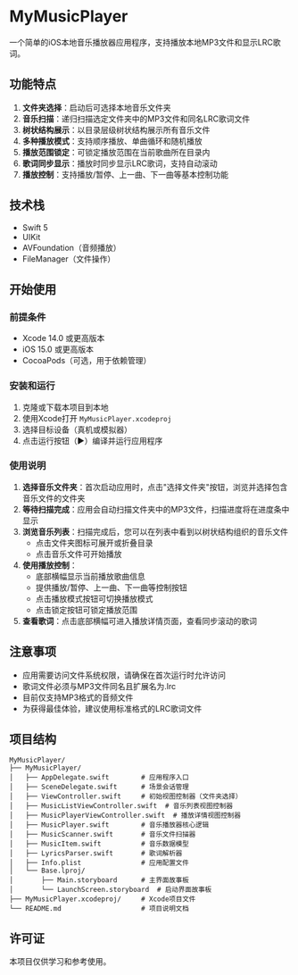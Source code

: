 # MyMusicPlayer

一个简单的iOS本地音乐播放器应用程序，支持播放本地MP3文件和显示LRC歌词。

## 功能特点

1. **文件夹选择**：启动后可选择本地音乐文件夹
2. **音乐扫描**：递归扫描选定文件夹中的MP3文件和同名LRC歌词文件
3. **树状结构展示**：以目录层级树状结构展示所有音乐文件
4. **多种播放模式**：支持顺序播放、单曲循环和随机播放
5. **播放范围锁定**：可锁定播放范围在当前歌曲所在目录内
6. **歌词同步显示**：播放时同步显示LRC歌词，支持自动滚动
7. **播放控制**：支持播放/暂停、上一曲、下一曲等基本控制功能

## 技术栈

- Swift 5
- UIKit
- AVFoundation（音频播放）
- FileManager（文件操作）

## 开始使用

### 前提条件

- Xcode 14.0 或更高版本
- iOS 15.0 或更高版本
- CocoaPods（可选，用于依赖管理）

### 安装和运行

1. 克隆或下载本项目到本地
2. 使用Xcode打开 `MyMusicPlayer.xcodeproj`
3. 选择目标设备（真机或模拟器）
4. 点击运行按钮（▶️）编译并运行应用程序

### 使用说明

1. **选择音乐文件夹**：首次启动应用时，点击"选择文件夹"按钮，浏览并选择包含音乐文件的文件夹
2. **等待扫描完成**：应用会自动扫描文件夹中的MP3文件，扫描进度将在进度条中显示
3. **浏览音乐列表**：扫描完成后，您可以在列表中看到以树状结构组织的音乐文件
   - 点击文件夹图标可展开或折叠目录
   - 点击音乐文件可开始播放
4. **使用播放控制**：
   - 底部横幅显示当前播放歌曲信息
   - 提供播放/暂停、上一曲、下一曲等控制按钮
   - 点击播放模式按钮可切换播放模式
   - 点击锁定按钮可锁定播放范围
5. **查看歌词**：点击底部横幅可进入播放详情页面，查看同步滚动的歌词

## 注意事项

- 应用需要访问文件系统权限，请确保在首次运行时允许访问
- 歌词文件必须与MP3文件同名且扩展名为.lrc
- 目前仅支持MP3格式的音频文件
- 为获得最佳体验，建议使用标准格式的LRC歌词文件

## 项目结构

```
MyMusicPlayer/
├── MyMusicPlayer/
│   ├── AppDelegate.swift        # 应用程序入口
│   ├── SceneDelegate.swift      # 场景会话管理
│   ├── ViewController.swift     # 初始视图控制器（文件夹选择）
│   ├── MusicListViewController.swift  # 音乐列表视图控制器
│   ├── MusicPlayerViewController.swift  # 播放详情视图控制器
│   ├── MusicPlayer.swift        # 音乐播放器核心逻辑
│   ├── MusicScanner.swift       # 音乐文件扫描器
│   ├── MusicItem.swift          # 音乐数据模型
│   ├── LyricsParser.swift       # 歌词解析器
│   ├── Info.plist               # 应用配置文件
│   └── Base.lproj/
│       ├── Main.storyboard      # 主界面故事板
│       └── LaunchScreen.storyboard  # 启动界面故事板
├── MyMusicPlayer.xcodeproj/     # Xcode项目文件
└── README.md                    # 项目说明文档
```

## 许可证

本项目仅供学习和参考使用。